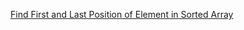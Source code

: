 [Find First and Last Position of Element in Sorted Array](https://leetcode.com/problems/find-first-and-last-position-of-element-in-sorted-array/)